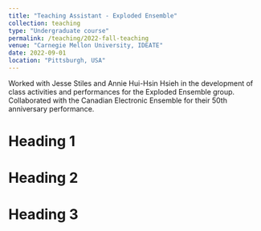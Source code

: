 ```yaml
---
title: "Teaching Assistant - Exploded Ensemble"
collection: teaching
type: "Undergraduate course"
permalink: /teaching/2022-fall-teaching
venue: "Carnegie Mellon University, IDEATE"
date: 2022-09-01
location: "Pittsburgh, USA"
---
```


Worked with Jesse Stiles and Annie Hui-Hsin Hsieh in the development of class activities and performances for the Exploded Ensemble group.
Collaborated  with the Canadian Electronic Ensemble for their 50th anniversary performance.

Heading 1
======

Heading 2
======

Heading 3
======
